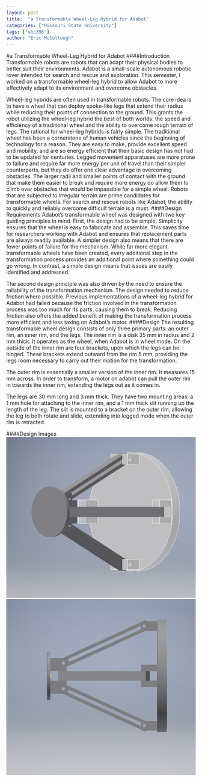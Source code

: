 ```yaml
---
layout: post
title:  "a Transformable Wheel-Leg Hybrid for Adabot"
categories: ["Missouri State University"]
tags: ["uhc396"]
author: "Eric McCullough"
---
```

#a Transformable Wheel-Leg Hybrid for Adabot
####Introduction
Transformable robots are robots that can adapt their physical bodies to better suit their environments.  Adabot is a 
small-scale autonomous robotic rover intended for search and rescue and exploration. This semester, I worked on a 
transformable wheel-leg hybrid to allow Adabot to more effectively adapt to its environment and overcome obstacles. 

Wheel-leg hybrids are often used in transformable robots. The core idea is to have a wheel that can deploy spoke-like 
legs that extend their radius while reducing their points of connection to the ground. This grants the robot utilizing
the wheel-leg hybrid the best of both worlds: the speed and efficiency of a traditional wheel and the ability to 
overcome rough terrain of legs. The rational for wheel-leg hybrids is fairly simple. The traditional wheel has been a 
 cornerstone of human vehicles since the beginning of technology for a reason. They are easy to make, provide 
excellent speed and mobility, and are so energy efficient that their basic design has not had to be updated for 
centuries. Legged movement apparatuses are more prone to failure and require far more energy per unit of travel than 
their simpler counterparts, but they do offer one clear advantage in overcoming obstacles. The larger radii and 
smaller points of contact with the ground that make them easier to break and require more energy do allow them to 
climb over obstacles that would be impassible for a simple wheel. Robots that are subjected to irregular terrain are 
prime candidates for transformable wheels. For search and rescue robots like Adabot, the ability to quickly and 
reliably overcome difficult terrain is a must. 
####Design Requirements
Adabot’s transformable wheel was designed with two key guiding principles in mind. First, the design had to be simple. 
Simplicity ensures that the wheel is easy to fabricate and assemble. This saves time for researchers working with 
Adabot and ensures that replacement parts are always readily available. A simpler design also means that there are 
fewer points of failure for the mechanism. While far more elegant transformable wheels have been created, every 
additional step in the transformation process provides an additional point where something could go wrong. In contrast,
a simple design means that issues are easily identified and addressed. 

The second design principle was also driven by the need to ensure the reliability of the transformation mechanism. The
design needed to reduce friction where possible. Previous implementations of a wheel-leg hybrid for Adabot had failed 
because the friction involved in the transformation process was too much for its parts, causing them to break. 
Reducing friction also offers the added benefit of making the transformation process more efficient and less taxing 
on Adabot’s motor. 
####Design
The resulting transformable wheel design consists of only three primary parts: an outer rim, an inner rim, and the 
legs. The inner rim is a disk 35 mm in radius and 2 mm thick. It operates as the wheel, when Adabot is in wheel mode.
On the outside of the inner rim are four brackets, upon which the legs can be hinged. These brackets extend outward 
from the rim 5 mm, providing the legs room necessary to carry out their motion for the transformation.

The outer rim is essentially a smaller version of the inner rim. It measures 15 mm across. In order to transform, a 
motor on adabot can pull the outer rim in towards the inner rim, extending the legs out as it comes in.

The legs are 30 mm long and 3 mm thick. They have two mounting areas: a 1 mm hole for attaching to the inner rim, and 
a 1 mm thick slit running up the length of the leg. The slit is mounted to a bracket on the outer rim, allowing the 
leg to both rotate and slide, extending into legged mode when the outer rim is retracted. 

####Design Images
![Wheel leg hybrid 1](assets/2018-12-10-a-transformable-wheel-leg-hybrid-for-adabot/Capture1.PNG)
![Wheel leg hybrid 1](assets/2018-12-10-a-transformable-wheel-leg-hybrid-for-adabot/Capture2.PNG)